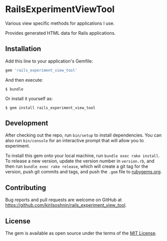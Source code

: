 # RailsExperimentViewTool

Various view specific methods for applications I use.

Provides generated HTML data for Rails applications.

## Installation

Add this line to your application's Gemfile:

```ruby
gem 'rails_experiment_view_tool'
```

And then execute:

    $ bundle

Or install it yourself as:

    $ gem install rails_experiment_view_tool

## Development

After checking out the repo, run `bin/setup` to install dependencies. You can also run `bin/console` for an interactive prompt that will allow you to experiment.

To install this gem onto your local machine, run `bundle exec rake install`. To release a new version, update the version number in `version.rb`, and then run `bundle exec rake release`, which will create a git tag for the version, push git commits and tags, and push the `.gem` file to [rubygems.org](https://rubygems.org).

## Contributing

Bug reports and pull requests are welcome on GitHub at https://github.com/kirilsoshnin/rails_experiment_view_tool.

## License

The gem is available as open source under the terms of the [MIT License](https://opensource.org/licenses/MIT).
